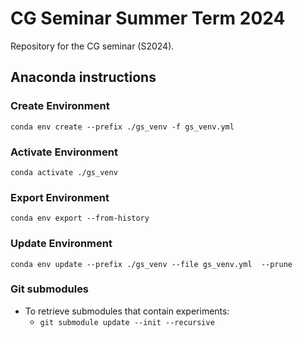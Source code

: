 # CG Seminar Summer Term 2024

Repository for the CG seminar (S2024).


## Anaconda instructions

### Create Environment
```
conda env create --prefix ./gs_venv -f gs_venv.yml
```

### Activate Environment
```
conda activate ./gs_venv
```

### Export Environment
```
conda env export --from-history
```

### Update Environment
```
conda env update --prefix ./gs_venv --file gs_venv.yml  --prune
```

### Git submodules

- To retrieve submodules that contain experiments:
  - `git submodule update --init --recursive`